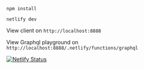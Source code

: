 `npm install`

`netlify dev`

View client on `http://localhost:8888`

View Graphql playground on `http://localhost:8888/.netlify/functions/graphql`

[![Netlify Status](https://api.netlify.com/api/v1/badges/aa895d64-9160-4276-b1cd-d829879cc283/deploy-status)](https://app.netlify.com/sites/jolly-khorana-fbb3bb/deploys)
